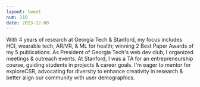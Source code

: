 ```yaml
---
layout: tweet
num: 110
date: 2023-12-08
---
```


With 4 years of research at Georgia Tech & Stanford, my focus includes HCI, wearable tech, AR/VR, & ML for health; winning 2 Best Paper Awards of my 5 publications. As President of Georgia Tech's web dev club, I organized meetings & outreach events. At Stanford, I was a TA for an entrepreneurship course, guiding students in projects & career goals. I'm eager to mentor for exploreCSR, advocating for diversity to enhance creativity in research & better align our community with user demographics.

